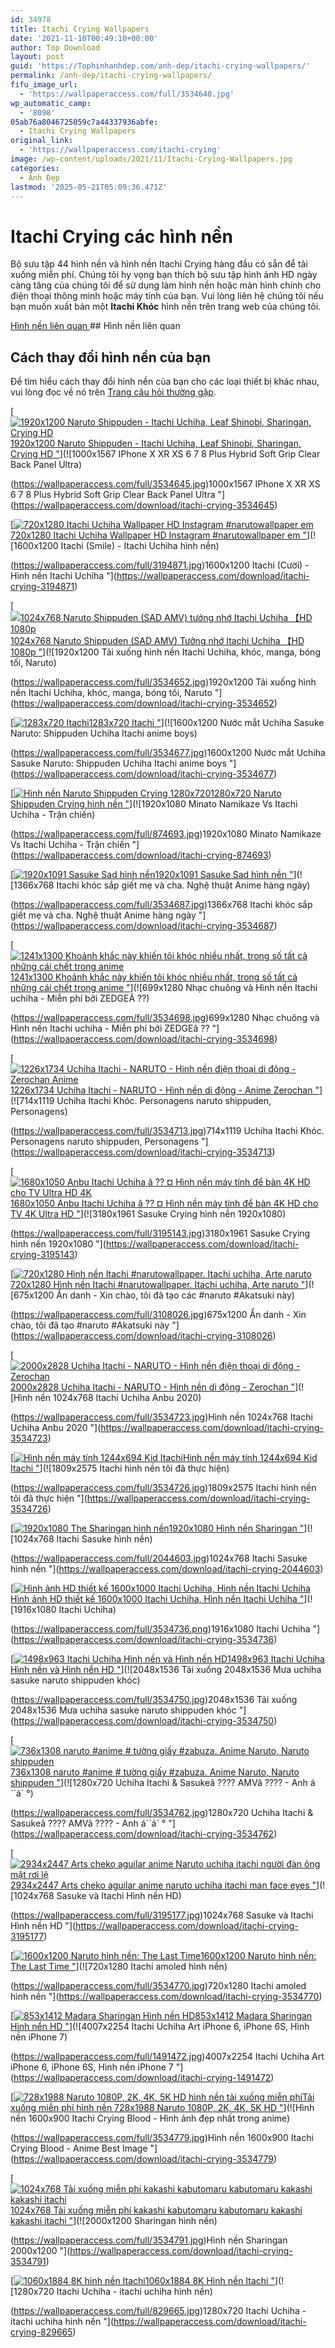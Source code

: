```yaml
---
id: 34978
title: Itachi Crying Wallpapers
date: '2021-11-10T00:49:10+00:00'
author: Top Download
layout: post
guid: 'https://Tophinhanhdep.com/anh-dep/itachi-crying-wallpapers/'
permalink: /anh-dep/itachi-crying-wallpapers/
fifu_image_url:
  - 'https://wallpaperaccess.com/full/3534640.jpg'
wp_automatic_camp:
  - '8098'
05ab76a8046725059c7a44337936abfe:
  - Itachi Crying Wallpapers
original_link:
  - 'https://wallpaperaccess.com/itachi-crying'
image: /wp-content/uploads/2021/11/Itachi-Crying-Wallpapers.jpg
categories:
  - Ảnh Đẹp
lastmod: '2025-05-21T05:09:36.471Z'
---
```

# Itachi Crying các hình nền

Bộ sưu tập 44 hình nền và hình nền Itachi Crying hàng đầu có sẵn để tải xuống miễn phí. Chúng tôi hy vọng bạn thích bộ sưu tập hình ảnh HD ngày càng tăng của chúng tôi để sử dụng làm hình nền hoặc màn hình chính cho điện thoại thông minh hoặc máy tính của bạn. Vui lòng liên hệ chúng tôi nếu bạn muốn xuất bản một **Itachi Khóc** hình nền trên trang web của chúng tôi.

[Hình nền liên quan ](#related) ## Hình nền liên quan

## Cách thay đổi hình nền của bạn

Để tìm hiểu cách thay đổi hình nền của bạn cho các loại thiết bị khác nhau, vui lòng đọc về nó trên [Trang câu hỏi thường gặp](https://tophinhanhdep.com/faq/).

  
[[![1920x1200 Naruto Shippuden - Itachi Uchiha, Leaf Shinobi, Sharingan, Crying HD](https://wallpaperaccess.com/full/3534640.jpg)1920x1200 Naruto Shippuden - Itachi Uchiha, Leaf Shinobi, Sharingan, Crying HD "](https://wallpaperaccess.com/download/itachi-crying-3534640)](![1000x1567 IPhone X XR XS 6 7 8 Plus Hybrid Soft Grip Clear Back Panel Ultra)

(https://wallpaperaccess.com/full/3534645.jpg)1000x1567 IPhone X XR XS 6 7 8 Plus Hybrid Soft Grip Clear Back Panel Ultra "](https://wallpaperaccess.com/download/itachi-crying-3534645)

[[![720x1280 Itachi Uchiha Wallpaper HD Instagram #narutowallpaper em](https://wallpaperaccess.com/full/3107907.jpg)720x1280 Itachi Uchiha Wallpaper HD Instagram #narutowallpaper em "](https://wallpaperaccess.com/download/itachi-crying-3107907)](![1600x1200 Itachi (Smile) - Itachi Uchiha hình nền)

(https://wallpaperaccess.com/full/3194871.jpg)1600x1200 Itachi (Cười) - Hình nền Itachi Uchiha "](https://wallpaperaccess.com/download/itachi-crying-3194871)

[[![1024x768 Naruto Shippuden (SAD AMV) tưởng nhớ Itachi Uchiha 【HD 1080p](https://wallpaperaccess.com/full/231343.jpg)1024x768 Naruto Shippuden (SAD AMV) Tưởng nhớ Itachi Uchiha 【HD 1080p "](https://wallpaperaccess.com/download/itachi-crying-231343)](![1920x1200 Tải xuống hình nền Itachi Uchiha, khóc, manga, bóng tối, Naruto)

(https://wallpaperaccess.com/full/3534652.jpg)1920x1200 Tải xuống hình nền Itachi Uchiha, khóc, manga, bóng tối, Naruto "](https://wallpaperaccess.com/download/itachi-crying-3534652)

[[![1283x720 Itachi](https://wallpaperaccess.com/full/3534667.png)1283x720 Itachi "](https://wallpaperaccess.com/download/itachi-crying-3534667)](![1600x1200 Nước mắt Uchiha Sasuke Naruto: Shippuden Uchiha Itachi anime boys)

(https://wallpaperaccess.com/full/3534677.jpg)1600x1200 Nước mắt Uchiha Sasuke Naruto: Shippuden Uchiha Itachi anime boys "](https://wallpaperaccess.com/download/itachi-crying-3534677)

[[![Hình nền Naruto Shippuden Crying 1280x720](https://wallpaperaccess.com/full/3534682.jpg)1280x720 Naruto Shippuden Crying hình nền "](https://wallpaperaccess.com/download/itachi-crying-3534682)](![1920x1080 Minato Namikaze Vs Itachi Uchiha - Trận chiến)

(https://wallpaperaccess.com/full/874693.jpg)1920x1080 Minato Namikaze Vs Itachi Uchiha - Trận chiến "](https://wallpaperaccess.com/download/itachi-crying-874693)

[[![1920x1091 Sasuke Sad hình nền](https://wallpaperaccess.com/full/3534685.jpg)1920x1091 Sasuke Sad hình nền "](https://wallpaperaccess.com/download/itachi-crying-3534685)](![1366x768 Itachi khóc sắp giết mẹ và cha.  Nghệ thuật Anime hàng ngày)

(https://wallpaperaccess.com/full/3534687.jpg)1366x768 Itachi khóc sắp giết mẹ và cha. Nghệ thuật Anime hàng ngày "](https://wallpaperaccess.com/download/itachi-crying-3534687)

[[![1241x1300 Khoảnh khắc này khiến tôi khóc nhiều nhất, trong số tất cả những cái chết trong anime](https://wallpaperaccess.com/full/3534691.jpg)1241x1300 Khoảnh khắc này khiến tôi khóc nhiều nhất, trong số tất cả những cái chết trong anime "](https://wallpaperaccess.com/download/itachi-crying-3534691)](![699x1280 Nhạc chuông và Hình nền Itachi uchiha - Miễn phí bởi ZEDGEÃ ??)

(https://wallpaperaccess.com/full/3534698.jpg)699x1280 Nhạc chuông và Hình nền Itachi uchiha - Miễn phí bởi ZEDGEâ ?? "](https://wallpaperaccess.com/download/itachi-crying-3534698)

[[![1226x1734 Uchiha Itachi - NARUTO - Hình nền điện thoại di động - Zerochan Anime](https://wallpaperaccess.com/full/3534700.jpg)1226x1734 Uchiha Itachi - NARUTO - Hình nền di động - Anime Zerochan "](https://wallpaperaccess.com/download/itachi-crying-3534700)](![714x1119 Uchiha Itachi Khóc.  Personagens naruto shippuden, Personagens)

(https://wallpaperaccess.com/full/3534713.jpg)714x1119 Uchiha Itachi Khóc. Personagens naruto shippuden, Personagens "](https://wallpaperaccess.com/download/itachi-crying-3534713)

[[![1680x1050 Anbu Itachi Uchiha â ?? ¤ Hình nền máy tính để bàn 4K HD cho TV Ultra HD 4K](https://wallpaperaccess.com/full/152515.jpg)1680x1050 Anbu Itachi Uchiha â ?? ¤ Hình nền máy tính để bàn 4K HD cho TV 4K Ultra HD "](https://wallpaperaccess.com/download/itachi-crying-152515)](![3180x1961 Sasuke Crying hình nền 1920x1080)

(https://wallpaperaccess.com/full/3195143.jpg)3180x1961 Sasuke Crying hình nền 1920x1080 "](https://wallpaperaccess.com/download/itachi-crying-3195143)

[[![720x1280 Hình nền Itachi #narutowallpaper.  Itachi uchiha, Arte naruto](https://wallpaperaccess.com/full/3534715.jpg)720x1280 Hình nền Itachi #narutowallpaper. Itachi uchiha, Arte naruto "](https://wallpaperaccess.com/download/itachi-crying-3534715)](![675x1200 Ẩn danh - Xin chào, tôi đã tạo các #naruto #Akatsuki này)

(https://wallpaperaccess.com/full/3108026.jpg)675x1200 Ẩn danh - Xin chào, tôi đã tạo #naruto #Akatsuki này "](https://wallpaperaccess.com/download/itachi-crying-3108026)

[[![2000x2828 Uchiha Itachi - NARUTO - Hình nền điện thoại di động - Zerochan](https://wallpaperaccess.com/full/817852.jpg)2000x2828 Uchiha Itachi - NARUTO - Hình nền di động - Zerochan "](https://wallpaperaccess.com/download/itachi-crying-817852)](![Hình nền 1024x768 Itachi Uchiha Anbu 2020)

(https://wallpaperaccess.com/full/3534723.jpg)Hình nền 1024x768 Itachi Uchiha Anbu 2020 "](https://wallpaperaccess.com/download/itachi-crying-3534723)

[[![Hình nền máy tính 1244x694 Kid Itachi](https://wallpaperaccess.com/full/3534725.jpg)Hình nền máy tính 1244x694 Kid Itachi "](https://wallpaperaccess.com/download/itachi-crying-3534725)](![1809x2575 Itachi hình nền tôi đã thực hiện)

(https://wallpaperaccess.com/full/3534726.jpg)1809x2575 Itachi hình nền tôi đã thực hiện "](https://wallpaperaccess.com/download/itachi-crying-3534726)

[[![1920x1080 The Sharingan hình nền](https://wallpaperaccess.com/full/3534727.jpg)1920x1080 Hình nền Sharingan "](https://wallpaperaccess.com/download/itachi-crying-3534727)](![1024x768 Itachi Sasuke hình nền)

(https://wallpaperaccess.com/full/2044603.jpg)1024x768 Itachi Sasuke hình nền "](https://wallpaperaccess.com/download/itachi-crying-2044603)

[[![Hình ảnh HD thiết kế 1600x1000 Itachi Uchiha, Hình nền Itachi Uchiha](https://wallpaperaccess.com/full/844142.jpg)Hình ảnh HD thiết kế 1600x1000 Itachi Uchiha, Hình nền Itachi Uchiha "](https://wallpaperaccess.com/download/itachi-crying-844142)](![1916x1080 Itachi Uchiha)

(https://wallpaperaccess.com/full/3534736.png)1916x1080 Itachi Uchiha "](https://wallpaperaccess.com/download/itachi-crying-3534736)

[[![1498x963 Itachi Uchiha Hình nền và Hình nền HD](https://wallpaperaccess.com/full/419483.jpg)1498x963 Itachi Uchiha Hình nền và Hình nền HD "](https://wallpaperaccess.com/download/itachi-crying-419483)](![2048x1536 Tải xuống 2048x1536 Mưa uchiha sasuke naruto shippuden khóc)

(https://wallpaperaccess.com/full/3534750.jpg)2048x1536 Tải xuống 2048x1536 Mưa uchiha sasuke naruto shippuden khóc "](https://wallpaperaccess.com/download/itachi-crying-3534750)

[[![736x1308 naruto #anime # tường giấy #zabuza.  Anime Naruto, Naruto shippuden](https://wallpaperaccess.com/full/3534761.jpg)736x1308 naruto #anime # tường giấy #zabuza. Anime Naruto, Naruto shippuden "](https://wallpaperaccess.com/download/itachi-crying-3534761)](![1280x720 Uchiha Itachi & Sasukeã ???? AMVã ???? - Anh á´´á´ °)

(https://wallpaperaccess.com/full/3534762.jpg)1280x720 Uchiha Itachi &amp; Sasukeã ???? AMVã ???? - Anh á´´á´ ° "](https://wallpaperaccess.com/download/itachi-crying-3534762)

[[![2934x2447 Arts cheko aguilar anime Naruto uchiha itachi người đàn ông mặt rơi lệ](https://wallpaperaccess.com/full/3534765.jpg)2934x2447 Arts cheko aguilar anime naruto uchiha itachi man face eyes "](https://wallpaperaccess.com/download/itachi-crying-3534765)](![1024x768 Sasuke và Itachi Hình nền HD)

(https://wallpaperaccess.com/full/3195177.jpg)1024x768 Sasuke và Itachi Hình nền HD "](https://wallpaperaccess.com/download/itachi-crying-3195177)

[[![1600x1200 Naruto hình nền: The Last Time](https://wallpaperaccess.com/full/3195249.jpg)1600x1200 Naruto hình nền: The Last Time "](https://wallpaperaccess.com/download/itachi-crying-3195249)](![720x1280 Itachi amoled hình nền)

(https://wallpaperaccess.com/full/3534770.jpg)720x1280 Itachi amoled hình nền "](https://wallpaperaccess.com/download/itachi-crying-3534770)

[[![853x1412 Madara Sharingan Hình nền HD](https://wallpaperaccess.com/full/807038.jpg)853x1412 Madara Sharingan Hình nền HD "](https://wallpaperaccess.com/download/itachi-crying-807038)](![4007x2254 Itachi Uchiha Art iPhone 6, iPhone 6S, Hình nền iPhone 7)

(https://wallpaperaccess.com/full/1491472.jpg)4007x2254 Itachi Uchiha Art iPhone 6, iPhone 6S, Hình nền iPhone 7 "](https://wallpaperaccess.com/download/itachi-crying-1491472)

[[![728x1988 Naruto 1080P, 2K, 4K, 5K HD hình nền tải xuống miễn phí](https://wallpaperaccess.com/full/2255042.jpg)Tải xuống miễn phí hình nền 728x1988 Naruto 1080P, 2K, 4K, 5K HD "](https://wallpaperaccess.com/download/itachi-crying-2255042)](![Hình nền 1600x900 Itachi Crying Blood - Hình ảnh đẹp nhất trong anime)

(https://wallpaperaccess.com/full/3534779.jpg)Hình nền 1600x900 Itachi Crying Blood - Anime Best Image "](https://wallpaperaccess.com/download/itachi-crying-3534779)

[[![1024x768 Tải xuống miễn phí kakashi kabutomaru kabutomaru kakashi kakashi itachi](https://wallpaperaccess.com/full/3534780.jpg)1024x768 Tải xuống miễn phí kakashi kabutomaru kabutomaru kakashi kakashi itachi "](https://wallpaperaccess.com/download/itachi-crying-3534780)](![2000x1200 Sharingan hình nền)

(https://wallpaperaccess.com/full/3534791.jpg)Hình nền Sharingan 2000x1200 "](https://wallpaperaccess.com/download/itachi-crying-3534791)

[[![1060x1884 8K hình nền Itachi](https://wallpaperaccess.com/full/2190465.jpg)1060x1884 8K Hình nền Itachi "](https://wallpaperaccess.com/download/itachi-crying-2190465)](![1280x720 Itachi Uchiha - itachi uchiha hình nền)

(https://wallpaperaccess.com/full/829665.jpg)1280x720 Itachi Uchiha - itachi uchiha hình nền "](https://wallpaperaccess.com/download/itachi-crying-829665)
